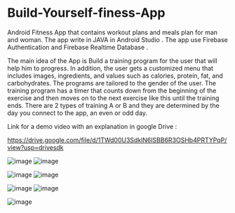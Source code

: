 # Build-Yourself-finess-App
Android Fitness App that contains workout plans and meals plan for man and woman. 
The app write in JAVA in Android Studio . 
The app use Firebase Authentication and Firebase Realtime Database . 

The main idea of the App is Build a training program for the user that will help him to progress. 
In addition, the user gets a customized menu that includes images, ingredients, and values such as calories,
protein, fat, and carbohydrates.
The programs are tailored to the gender of the user.
The training program has a timer that counts down from the beginning of the exercise and then moves on to the next
exercise like this until the training ends. 
There are 2 types of training A or B and they are determined by the day you connect to the app, an even or odd day.

Link for a demo video with an explanation in google Drive :

https://drive.google.com/file/d/1TWd00U3SdklN6lSBB6R3OSHb4PRTYPqP/view?usp=drivesdk

![image](https://user-images.githubusercontent.com/97397382/153913770-aa0f7f68-649e-4331-952b-4ff1c7e19d45.png)      ![image](https://user-images.githubusercontent.com/97397382/153913885-afa2a501-5730-478e-9f18-6c6a6c0820f2.png)



![image](https://user-images.githubusercontent.com/97397382/153913926-5c4eaa79-a6be-4dcb-bb24-e534909f8a3c.png)      ![image](https://user-images.githubusercontent.com/97397382/153913967-7239ff6b-2256-4bd2-ab1f-a729f77552a7.png)



![image](https://user-images.githubusercontent.com/97397382/153914785-25967e23-c364-4784-ae18-78428411fd05.png)       ![image](https://user-images.githubusercontent.com/97397382/153914847-9dd59f83-ed21-4cbe-9a24-3ffb7d179a73.png)



![image](https://user-images.githubusercontent.com/97397382/153914902-a28b3fca-b4a8-4850-a0f2-b81d2d421a52.png)






















